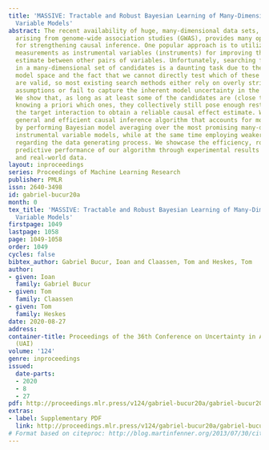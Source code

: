 ```yaml
---
title: 'MASSIVE: Tractable and Robust Bayesian Learning of Many-Dimensional Instrumental
  Variable Models'
abstract: The recent availability of huge, many-dimensional data sets, like those
  arising from genome-wide association studies (GWAS), provides many opportunities
  for strengthening causal inference. One popular approach is to utilize these many-dimensional
  measurements as instrumental variables (instruments) for improving the causal effect
  estimate between other pairs of variables. Unfortunately, searching for proper instruments
  in a many-dimensional set of candidates is a daunting task due to the intractable
  model space and the fact that we cannot directly test which of these candidates
  are valid, so most existing search methods either rely on overly stringent modeling
  assumptions or fail to capture the inherent model uncertainty in the selection process.
  We show that, as long as at least some of the candidates are (close to) valid, without
  knowing a priori which ones, they collectively still pose enough restrictions on
  the target interaction to obtain a reliable causal effect estimate. We propose a
  general and efficient causal inference algorithm that accounts for model uncertainty
  by performing Bayesian model averaging over the most promising many-dimensional
  instrumental variable models, while at the same time employing weaker assumptions
  regarding the data generating process. We showcase the efficiency, robustness and
  predictive performance of our algorithm through experimental results on both simulated
  and real-world data.
layout: inproceedings
series: Proceedings of Machine Learning Research
publisher: PMLR
issn: 2640-3498
id: gabriel-bucur20a
month: 0
tex_title: 'MASSIVE: Tractable and Robust Bayesian Learning of Many-Dimensional Instrumental
  Variable Models'
firstpage: 1049
lastpage: 1058
page: 1049-1058
order: 1049
cycles: false
bibtex_author: Gabriel Bucur, Ioan and Claassen, Tom and Heskes, Tom
author:
- given: Ioan
  family: Gabriel Bucur
- given: Tom
  family: Claassen
- given: Tom
  family: Heskes
date: 2020-08-27
address: 
container-title: Proceedings of the 36th Conference on Uncertainty in Artificial Intelligence
  (UAI)
volume: '124'
genre: inproceedings
issued:
  date-parts:
  - 2020
  - 8
  - 27
pdf: http://proceedings.mlr.press/v124/gabriel-bucur20a/gabriel-bucur20a.pdf
extras:
- label: Supplementary PDF
  link: http://proceedings.mlr.press/v124/gabriel-bucur20a/gabriel-bucur20a-supp.pdf
# Format based on citeproc: http://blog.martinfenner.org/2013/07/30/citeproc-yaml-for-bibliographies/
---
```


